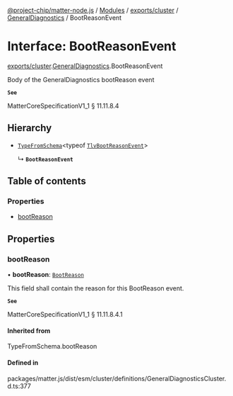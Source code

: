 [@project-chip/matter-node.js](../README.md) / [Modules](../modules.md) / [exports/cluster](../modules/exports_cluster.md) / [GeneralDiagnostics](../modules/exports_cluster.GeneralDiagnostics.md) / BootReasonEvent

# Interface: BootReasonEvent

[exports/cluster](../modules/exports_cluster.md).[GeneralDiagnostics](../modules/exports_cluster.GeneralDiagnostics.md).BootReasonEvent

Body of the GeneralDiagnostics bootReason event

**`See`**

MatterCoreSpecificationV1_1 § 11.11.8.4

## Hierarchy

- [`TypeFromSchema`](../modules/exports_tlv.md#typefromschema)\<typeof [`TlvBootReasonEvent`](../modules/exports_cluster.GeneralDiagnostics.md#tlvbootreasonevent)\>

  ↳ **`BootReasonEvent`**

## Table of contents

### Properties

- [bootReason](exports_cluster.GeneralDiagnostics.BootReasonEvent.md#bootreason)

## Properties

### bootReason

• **bootReason**: [`BootReason`](../enums/exports_cluster.GeneralDiagnostics.BootReason.md)

This field shall contain the reason for this BootReason event.

**`See`**

MatterCoreSpecificationV1_1 § 11.11.8.4.1

#### Inherited from

TypeFromSchema.bootReason

#### Defined in

packages/matter.js/dist/esm/cluster/definitions/GeneralDiagnosticsCluster.d.ts:377
